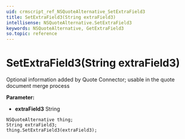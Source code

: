 ```yaml
---
uid: crmscript_ref_NSQuoteAlternative_SetExtraField3
title: SetExtraField3(String extraField3)
intellisense: NSQuoteAlternative.SetExtraField3
keywords: NSQuoteAlternative, GetExtraField3
so.topic: reference
---
```


# SetExtraField3(String extraField3)

Optional information added by Quote Connector; usable in the quote document merge process

**Parameter:** 
 - **extraField3** String

```crmscript
NSQuoteAlternative thing;
String extraField3;
thing.SetExtraField3(extraField3);
```

